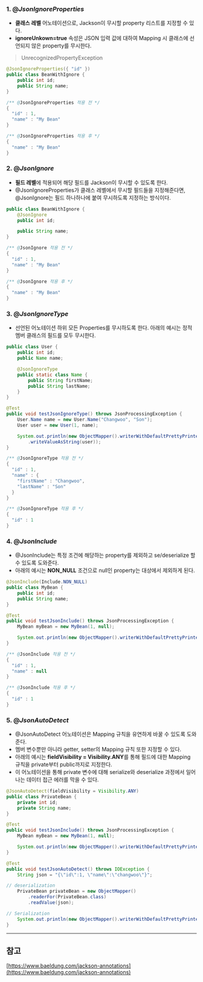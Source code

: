 ### **1. @*JsonIgnoreProperties***

- **클래스 레벨** 어노테이션으로, Jackson이 무시할 property 리스트를 지정할 수 있다.
- **ignoreUnkown=true** 속성은 JSON 입력 값에 대하여 Mapping 시 클래스에 선언되지 않은 property를 무시한다.

> UnrecognizedPropertyException
>

```java
@JsonIgnoreProperties({ "id" })
public class BeanWithIgnore {
    public int id;
    public String name;
}
```

```java
/** @JsonIgnoreProperties 적용 전 */
{
  "id" : 1,
  "name" : "My Bean"
}

/** @JsonIgnoreProperties 적용 후 */
{
  "name" : "My Bean"
}
```

### **2. @*JsonIgnore***

- **필드 레벨**에 적용되어 해당 필드를 Jackson이 무시할 수 있도록 한다.
- @JsonIgnoreProperties가 클래스 레벨에서 무시할 필드들을 지정해준다면, @JsonIgnore는 필드 하나하나에 붙여 무시하도록 지정하는 방식이다.

```java
public class BeanWithIgnore {
    @JsonIgnore
    public int id;

    public String name;
}
```

```java
/** @JsonIgnore 적용 전 */
{
  "id" : 1,
  "name" : "My Bean"
}

/** @JsonIgnore 적용 후 */
{
  "name" : "My Bean"
}
```

### **3. @*JsonIgnoreType***

- 선언된 어노테이션 하위 모든 Properties를 무시하도록 한다. 아래의 예시는 정적 멤버 클래스의 필드를 모두 무시한다.

```java
public class User {
    public int id;
    public Name name;

    @JsonIgnoreType
    public static class Name {
        public String firstName;
        public String lastName;
    }
}
```

```java
@Test
public void testJsonIgnoreType() throws JsonProcessingException {
	User.Name name = new User.Name("Changwoo", "Son");
	User user = new User(1, name);

	System.out.println(new ObjectMapper().writerWithDefaultPrettyPrinter()
        .writeValueAsString(user));
}
```

```java
/** @JsonIgnoreType 적용 전 */
{
  "id" : 1,
  "name" : {
    "firstName" : "Changwoo",
    "lastName" : "Son"
  }
}

/** @JsonIgnoreType 적용 후 */
{
  "id" : 1
}
```

### **4. @*JsonInclude***

- @JsonInclude는 특정 조건에 해당하는 property를 제외하고 se/deserialize 할 수 있도록 도와준다.
- 아래의 예시는 **NON_NULL** 조건으로 null인 property는 대상에서 제외하게 된다.

```java
@JsonInclude(Include.NON_NULL)
public class MyBean {
    public int id;
    public String name;
}
```

```java
@Test
public void testJsonInclude() throws JsonProcessingException {
	MyBean myBean = new MyBean(1, null);

	System.out.println(new ObjectMapper().writerWithDefaultPrettyPrinter().writeValueAsString(myBean));
}
```

```java
/** @JsonInclude 적용 전 */
{
  "id" : 1,
  "name" : null
}

/** @JsonInclude 적용 후 */
{
  "id" : 1
}
```

### 5. **@*JsonAutoDetect***

- @JsonAutoDetect 어노테이션은 Mapping 규칙을 유연하게 바꿀 수 있도록 도와준다.
- 멤버 변수뿐만 아니라 getter, setter의 Mapping 규칙 또한 지정할 수 있다.
- 아래의 예시는 **fieldVisibility = Visibility.ANY**를 통해 필드에 대한 Mapping 규칙을 private부터 public까지로 지정한다.
- 이 어노테이션을 통해 private 변수에 대해 serialize와 deserialize 과정에서 일어나는 데이터 접근 에러를 막을 수 있다.

```java
@JsonAutoDetect(fieldVisibility = Visibility.ANY)
public class PrivateBean {
	private int id;
	private String name;
}
```

```java
@Test
public void testJsonInclude() throws JsonProcessingException {
	MyBean myBean = new MyBean(1, null);

	System.out.println(new ObjectMapper().writerWithDefaultPrettyPrinter().writeValueAsString(myBean));
}
```

```java
@Test
public void testJsonAutoDetect() throws IOException {
	String json = "{\"id\":1, \"name\":\"changwoo\"}";

// deserialization
	PrivateBean privateBean = new ObjectMapper()
		.readerFor(PrivateBean.class)
		.readValue(json);

// Serialization
	System.out.println(new ObjectMapper().writerWithDefaultPrettyPrinter().writeValueAsString(privateBean));
}
```

---

## 참고

[https://www.baeldung.com/jackson-annotations](https://www.baeldung.com/jackson-annotations)